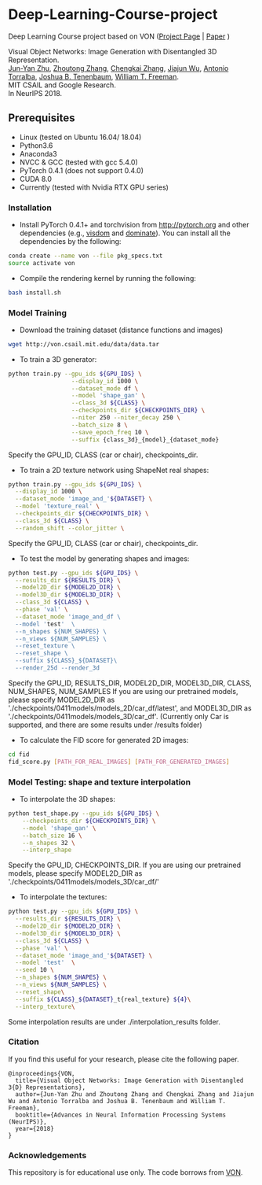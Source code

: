 # Deep-Learning-Course-project
Deep Learning Course project based on VON ([Project Page](http://von.csail.mit.edu) |  [Paper](http://arxiv.org/abs/1812.02725)
)

Visual Object Networks: Image Generation with Disentangled 3D Representation.<br/>
[Jun-Yan Zhu](http://people.csail.mit.edu/junyanz/),
 [Zhoutong Zhang](https://www.csail.mit.edu/person/zhoutong-zhang), [Chengkai Zhang](https://scholar.google.com/citations?user=rChGGwgAAAAJ&hl=en), [Jiajun Wu](https://jiajunwu.com/), [Antonio Torralba](http://web.mit.edu/torralba/www/), [    Joshua B. Tenenbaum](http://web.mit.edu/cocosci/josh.html), [William T. Freeman](http://billf.mit.edu/).<br/>
MIT CSAIL and Google Research.<br/>
In NeurIPS 2018.

## Prerequisites
- Linux (tested on Ubuntu 16.04/ 18.04)
- Python3.6
- Anaconda3
- NVCC & GCC (tested with gcc 5.4.0)
- PyTorch 0.4.1 (does not support 0.4.0)
- CUDA 8.0
- Currently (tested with Nvidia RTX GPU series)

### Installation
- Install PyTorch 0.4.1+ and torchvision from http://pytorch.org and other dependencies (e.g., [visdom](https://github.com/facebookresearch/visdom) and [dominate](https://github.com/Knio/dominate)). You can install all the dependencies by the following:
```bash
conda create --name von --file pkg_specs.txt
source activate von
```

- Compile the rendering kernel by running the following:
```bash
bash install.sh
```

### Model Training
- Download the training dataset (distance functions and images)
```bash
wget http://von.csail.mit.edu/data/data.tar
```

- To train a 3D generator:
```bash
python train.py --gpu_ids ${GPU_IDS} \
                  --display_id 1000 \
                  --dataset_mode df \
                  --model 'shape_gan' \
                  --class_3d ${CLASS} \
                  --checkpoints_dir ${CHECKPOINTS_DIR} \
                  --niter 250 --niter_decay 250 \
                  --batch_size 8 \
                  --save_epoch_freq 10 \
                  --suffix {class_3d}_{model}_{dataset_mode}
```
Specify the GPU_ID, CLASS (car or chair), checkpoints_dir. 

- To train a 2D texture network using ShapeNet real shapes:
```bash
python train.py --gpu_ids ${GPU_IDS} \
  --display_id 1000 \
  --dataset_mode 'image_and_'${DATASET} \
  --model 'texture_real' \
  --checkpoints_dir ${CHECKPOINTS_DIR} \
  --class_3d ${CLASS} \
  --random_shift --color_jitter \
```
Specify the GPU_ID, CLASS (car or chair), checkpoints_dir. 

- To test the model by generating shapes and images:
```bash
python test.py --gpu_ids ${GPU_IDS} \
  --results_dir ${RESULTS_DIR} \
  --model2D_dir ${MODEL2D_DIR} \
  --model3D_dir ${MODEL3D_DIR} \
  --class_3d ${CLASS} \
  --phase 'val' \
  --dataset_mode 'image_and_df \
  --model 'test'  \
  --n_shapes ${NUM_SHAPES} \
  --n_views ${NUM_SAMPLES} \
  --reset_texture \
  --reset_shape \
  --suffix ${CLASS}_${DATASET}\
  --render_25d --render_3d
```  
Specify the GPU_ID, RESULTS_DIR, MODEL2D_DIR, MODEL3D_DIR, CLASS, NUM_SHAPES, NUM_SAMPLES
If you are using our pretrained models, please specify MODEL2D_DIR as './checkpoints/0411models/models_2D/car_df/latest', and MODEL3D_DIR as './checkpoints/0411models/models_3D/car_df'. (Currently only Car is supported, and there are some results under /results folder)

- To calculate the FID score for generated 2D images:
```bash
cd fid
fid_score.py [PATH_FOR_REAL_IMAGES] [PATH_FOR_GENERATED_IMAGES]
```

### Model Testing: shape and texture interpolation
- To interpolate the 3D shapes:
```bash
python test_shape.py --gpu_ids ${GPU_IDS} \
    --checkpoints_dir ${CHECKPOINTS_DIR} \
    --model 'shape_gan' \
    --batch_size 16 \
    --n_shapes 32 \
    --interp_shape
```  
Specify the GPU_ID, CHECKPOINTS_DIR. If you are using our pretrained models, please specify MODEL2D_DIR as './checkpoints/0411models/models_3D/car_df/'

- To interpolate the textures:
```bash
python test.py --gpu_ids ${GPU_IDS} \
  --results_dir ${RESULTS_DIR} \
  --model2D_dir ${MODEL2D_DIR} \
  --model3D_dir ${MODEL3D_DIR} \
  --class_3d ${CLASS} \
  --phase 'val' \
  --dataset_mode 'image_and_'${DATASET} \
  --model 'test'  \
  --seed 10 \
  --n_shapes ${NUM_SHAPES} \
  --n_views ${NUM_SAMPLES} \
  --reset_shape\
  --suffix ${CLASS}_${DATASET}_t{real_texture} ${4}\
  --interp_texture\
```
Some interpolation results are under ./interpolation_results folder.

### Citation

If you find this useful for your research, please cite the following paper.
```
@inproceedings{VON,
  title={Visual Object Networks: Image Generation with Disentangled 3{D} Representations},
  author={Jun-Yan Zhu and Zhoutong Zhang and Chengkai Zhang and Jiajun Wu and Antonio Torralba and Joshua B. Tenenbaum and William T. Freeman},
  booktitle={Advances in Neural Information Processing Systems (NeurIPS)},
  year={2018}
}

```
### Acknowledgements
This repository is for educational use only. The code borrows from [VON](https://github.com/junyanz/VON.git). 



